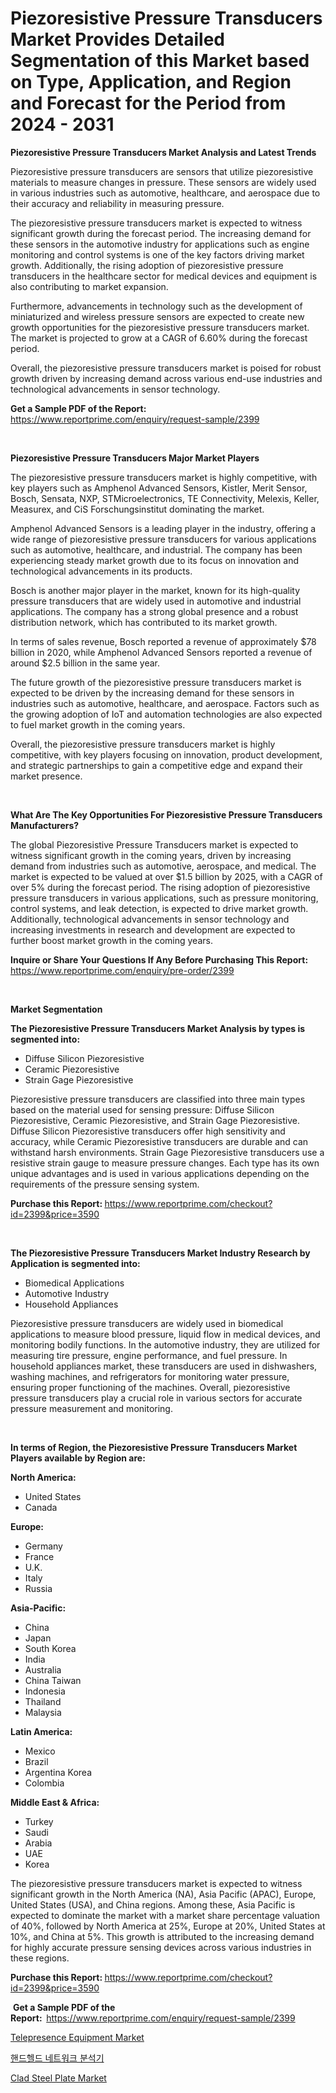 <p><h1>Piezoresistive Pressure Transducers Market Provides Detailed Segmentation of this Market based on Type, Application, and Region and Forecast for the Period from 2024 - 2031</h1></p><p><strong>Piezoresistive Pressure Transducers Market Analysis and Latest Trends</strong></p>
<p><p>Piezoresistive pressure transducers are sensors that utilize piezoresistive materials to measure changes in pressure. These sensors are widely used in various industries such as automotive, healthcare, and aerospace due to their accuracy and reliability in measuring pressure.</p><p>The piezoresistive pressure transducers market is expected to witness significant growth during the forecast period. The increasing demand for these sensors in the automotive industry for applications such as engine monitoring and control systems is one of the key factors driving market growth. Additionally, the rising adoption of piezoresistive pressure transducers in the healthcare sector for medical devices and equipment is also contributing to market expansion.</p><p>Furthermore, advancements in technology such as the development of miniaturized and wireless pressure sensors are expected to create new growth opportunities for the piezoresistive pressure transducers market. The market is projected to grow at a CAGR of 6.60% during the forecast period.</p><p>Overall, the piezoresistive pressure transducers market is poised for robust growth driven by increasing demand across various end-use industries and technological advancements in sensor technology.</p></p>
<p><strong>Get a Sample PDF of the Report:&nbsp;</strong> <a href="https://www.reportprime.com/enquiry/request-sample/2399">https://www.reportprime.com/enquiry/request-sample/2399</a></p>
<p>&nbsp;</p>
<p><strong>Piezoresistive Pressure Transducers Major Market Players</strong></p>
<p><p>The piezoresistive pressure transducers market is highly competitive, with key players such as Amphenol Advanced Sensors, Kistler, Merit Sensor, Bosch, Sensata, NXP, STMicroelectronics, TE Connectivity, Melexis, Keller, Measurex, and CiS Forschungsinstitut dominating the market. </p><p>Amphenol Advanced Sensors is a leading player in the industry, offering a wide range of piezoresistive pressure transducers for various applications such as automotive, healthcare, and industrial. The company has been experiencing steady market growth due to its focus on innovation and technological advancements in its products. </p><p>Bosch is another major player in the market, known for its high-quality pressure transducers that are widely used in automotive and industrial applications. The company has a strong global presence and a robust distribution network, which has contributed to its market growth.</p><p>In terms of sales revenue, Bosch reported a revenue of approximately $78 billion in 2020, while Amphenol Advanced Sensors reported a revenue of around $2.5 billion in the same year.</p><p>The future growth of the piezoresistive pressure transducers market is expected to be driven by the increasing demand for these sensors in industries such as automotive, healthcare, and aerospace. Factors such as the growing adoption of IoT and automation technologies are also expected to fuel market growth in the coming years.</p><p>Overall, the piezoresistive pressure transducers market is highly competitive, with key players focusing on innovation, product development, and strategic partnerships to gain a competitive edge and expand their market presence.</p></p>
<p>&nbsp;</p>
<p><strong>What Are The Key Opportunities For Piezoresistive Pressure Transducers Manufacturers?</strong></p>
<p><p>The global Piezoresistive Pressure Transducers market is expected to witness significant growth in the coming years, driven by increasing demand from industries such as automotive, aerospace, and medical. The market is expected to be valued at over $1.5 billion by 2025, with a CAGR of over 5% during the forecast period. The rising adoption of piezoresistive pressure transducers in various applications, such as pressure monitoring, control systems, and leak detection, is expected to drive market growth. Additionally, technological advancements in sensor technology and increasing investments in research and development are expected to further boost market growth in the coming years.</p></p>
<p><strong>Inquire or Share Your Questions If Any Before Purchasing This Report:</strong> <a href="https://www.reportprime.com/enquiry/pre-order/2399">https://www.reportprime.com/enquiry/pre-order/2399</a></p>
<p>&nbsp;</p>
<p><strong>Market Segmentation</strong></p>
<p><strong>The Piezoresistive Pressure Transducers Market Analysis by types is segmented into:</strong></p>
<p><ul><li>Diffuse Silicon Piezoresistive</li><li>Ceramic Piezoresistive</li><li>Strain Gage Piezoresistive</li></ul></p>
<p><p>Piezoresistive pressure transducers are classified into three main types based on the material used for sensing pressure: Diffuse Silicon Piezoresistive, Ceramic Piezoresistive, and Strain Gage Piezoresistive. Diffuse Silicon Piezoresistive transducers offer high sensitivity and accuracy, while Ceramic Piezoresistive transducers are durable and can withstand harsh environments. Strain Gage Piezoresistive transducers use a resistive strain gauge to measure pressure changes. Each type has its own unique advantages and is used in various applications depending on the requirements of the pressure sensing system.</p></p>
<p><strong>Purchase this Report:&nbsp;</strong><a href="https://www.reportprime.com/checkout?id=2399&price=3590">https://www.reportprime.com/checkout?id=2399&price=3590</a></p>
<p>&nbsp;</p>
<p><strong>The Piezoresistive Pressure Transducers Market Industry Research by Application is segmented into:</strong></p>
<p><ul><li>Biomedical Applications</li><li>Automotive Industry</li><li>Household Appliances</li></ul></p>
<p><p>Piezoresistive pressure transducers are widely used in biomedical applications to measure blood pressure, liquid flow in medical devices, and monitoring bodily functions. In the automotive industry, they are utilized for measuring tire pressure, engine performance, and fuel pressure. In household appliances market, these transducers are used in dishwashers, washing machines, and refrigerators for monitoring water pressure, ensuring proper functioning of the machines. Overall, piezoresistive pressure transducers play a crucial role in various sectors for accurate pressure measurement and monitoring.</p></p>
<p>&nbsp;</p>
<p><strong>In terms of Region, the Piezoresistive Pressure Transducers Market Players available by Region are:</strong></p>
<p>
    <p> <strong> North America: </strong>
        <ul>
            <li>United States</li>
            <li>Canada</li>
        </ul>
        </p> 
    <p> <strong> Europe: </strong>
        <ul>
            <li>Germany</li>
            <li>France</li>
            <li>U.K.</li>
            <li>Italy</li>
            <li>Russia</li>
        </ul>
        </p> 
    <p> <strong> Asia-Pacific: </strong>
        <ul>
            <li>China</li>
            <li>Japan</li>
            <li>South Korea</li>
            <li>India</li>
            <li>Australia</li>
            <li>China Taiwan</li>
            <li>Indonesia</li>
            <li>Thailand</li>
            <li>Malaysia</li>
        </ul>
        </p> 
    <p> <strong> Latin America: </strong>
        <ul>
            <li>Mexico</li>
            <li>Brazil</li>
            <li>Argentina Korea</li>
            <li>Colombia</li>
        </ul>
        </p> 
    <p> <strong> Middle East & Africa: </strong>
        <ul>
            <li>Turkey</li>
            <li>Saudi</li>
            <li>Arabia</li>
            <li>UAE</li>
            <li>Korea</li>
        </ul>
    </p>
    </p>
<p><p>The piezoresistive pressure transducers market is expected to witness significant growth in the North America (NA), Asia Pacific (APAC), Europe, United States (USA), and China regions. Among these, Asia Pacific is expected to dominate the market with a market share percentage valuation of 40%, followed by North America at 25%, Europe at 20%, United States at 10%, and China at 5%. This growth is attributed to the increasing demand for highly accurate pressure sensing devices across various industries in these regions.</p></p>
<p><strong>Purchase this Report: </strong><a href="https://www.reportprime.com/checkout?id=2399&price=3590">https://www.reportprime.com/checkout?id=2399&price=3590</a></p>
<p>&nbsp;<strong>Get a Sample PDF of the Report:&nbsp;&nbsp;</strong><a href="https://www.reportprime.com/enquiry/request-sample/2399">https://www.reportprime.com/enquiry/request-sample/2399</a></p>
<p><strong></strong></p>
<p><p><a href="https://view.publitas.com/reportprime-1/telepresence-equipment-market-dynamics-2024-2031-also-about-its-market-trends-projections-and-opportunities/">Telepresence Equipment Market</a></p><p><a href="https://github.com/jntpkh496620/Market-Research-Report-List-1/blob/main/273108910539.md">핸드헬드 네트워크 분석기</a></p><p><a href="https://three-jumbo-f6d.notion.site/Clad-Steel-Plate-Market-Furnish-Information-about-Market-Size-Market-Share-Market-Dynamics-and-Pr-fb0d2cd0ed614f23b24624a94e42f405">Clad Steel Plate Market</a></p></p>